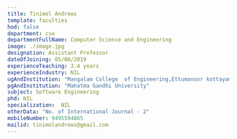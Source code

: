 ```yaml
---
title: Tinimol Andrews
template: faculties
hod: false
department: cse
departmentFullName: Computer Science and Engineering
image: ./image.jpg
designation: Assistant Professor
dateOfJoining: 05/08/2019
experienceTeaching: 3.4 years
experienceIndustry: NIL
ugAndInstitution: "Mangalam College  of Engineering,Ettumanoor kottayam"
pgAndInstitution: "Mahatma Gandhi University"
subject: Software Engineering
phd: NIL
specialization:  NIL
otherData: "No. of International Journal - 2"
mobileNumber: 9495594865
mailid: tinimolandrews@gmail.com
---
```

